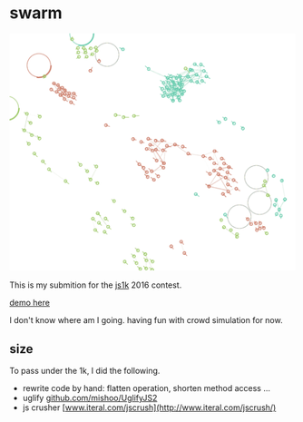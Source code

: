 # swarm

![screen shot](https://raw.githubusercontent.com/Platane/1kjs-2016/master/screenshot/1.gif)

This is my submition for the [js1k](http://js1k.com/2016-elemental/) 2016 contest.

[demo here](http://platane.github.io/1kjs-2016)


I don't know where am I going. having fun with crowd simulation for now.

## size

To pass under the 1k, I did the following.

- rewrite code by hand: flatten operation, shorten method access ...
- uglify [github.com/mishoo/UglifyJS2](https://github.com/mishoo/UglifyJS2)
- js crusher [www.iteral.com/jscrush](http://www.iteral.com/jscrush/)
